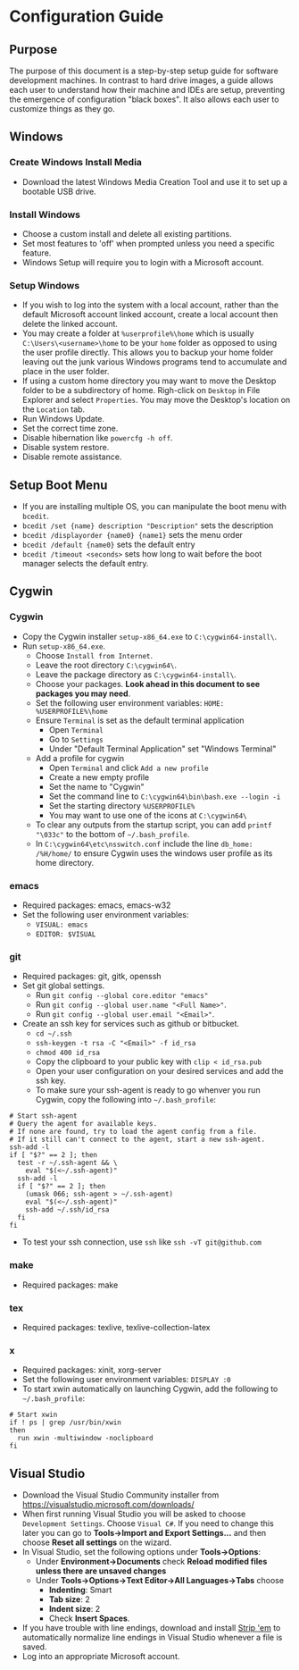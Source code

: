 # Configuration Guide

## Purpose
The purpose of this document is a step-by-step setup guide for software development machines. In contrast to hard drive images, a guide allows each user to understand how their machine and IDEs are setup, preventing the emergence of configuration "black boxes". It also allows each user to customize things as they go.

## Windows

### Create Windows Install Media
* Download the latest Windows Media Creation Tool and use it to set up a bootable USB drive.

### Install Windows
* Choose a custom install and delete all existing partitions.
* Set most features to 'off' when prompted unless you need a specific feature.
* Windows Setup will require you to login with a Microsoft account.

### Setup Windows
* If you wish to log into the system with a local account, rather than the default Microsoft account linked account, create a local account then delete the linked account.
* You may create a folder at `%userprofile%\home` which is usually `C:\Users\<username>\home` to be your `home` folder as opposed to using the user profile directly. This allows you to backup your home folder leaving out the junk various Windows programs tend to accumulate and place in the user folder.
* If using a custom home directory you may want to move the Desktop folder to be a subdirectory of home. Righ-click on `Desktop` in File Explorer and select `Properties`. You may move the Desktop's location on the `Location` tab.
* Run Windows Update.
* Set the correct time zone.
* Disable hibernation like `powercfg -h off`.
* Disable system restore.
* Disable remote assistance.

## Setup Boot Menu
* If you are installing multiple OS, you can manipulate the boot menu with `bcedit`.
* `bcedit /set {name} description "Description"` sets the description
* `bcedit /displayorder {name0} {name1}` sets the menu order
* `bcedit /default {name0}` sets the default entry
* `bcedit /timeout <seconds>` sets how long to wait before the boot manager selects the default entry.

## Cygwin

### Cygwin
* Copy the Cygwin installer `setup-x86_64.exe` to `C:\cygwin64-install\`.
* Run `setup-x86_64.exe`.
  * Choose `Install from Internet`.
  * Leave the root directory `C:\cygwin64\`.
  * Leave the package directory as `C:\cygwin64-install\`.
  * Choose your packages. **Look ahead in this document to see packages you may need**.
  * Set the following user environment variables: `HOME: %USERPROFILE%\home`
  * Ensure `Terminal` is set as the default terminal application
    - Open `Terminal`
    - Go to `Settings`
    - Under "Default Terminal Application" set "Windows Terminal"
  * Add a profile for cygwin
    - Open `Terminal` and click `Add a new profile`
    - Create a new empty profile
    - Set the name to "Cygwin"
    - Set the command line to `C:\cygwin64\bin\bash.exe --login -i`
    - Set the starting directory `%USERPROFILE%`
    - You may want to use one of the icons at `C:\cygwin64\`
  * To clear any outputs from the startup script, you can add `printf "\033c"` to the bottom of `~/.bash_profile`.
  * In `C:\cygwin64\etc\nsswitch.conf` include the line `db_home: /%H/home/` to ensure Cygwin uses the windows user profile as its home directory.

### emacs
 * Required packages: emacs, emacs-w32
  * Set the following user environment variables:
    * `VISUAL: emacs`
    * `EDITOR: $VISUAL`

### git
* Required packages: git, gitk, openssh
* Set git global settings.
  * Run `git config --global core.editor "emacs"`
  * Run `git config --global user.name "<Full Name>"`.
  * Run `git config --global user.email "<Email>"`.
* Create an ssh key for services such as github or bitbucket.
  * `cd ~/.ssh`
  * `ssh-keygen -t rsa -C "<Email>" -f id_rsa`
  * `chmod 400 id_rsa`
  * Copy the clipboard to your public key with `clip < id_rsa.pub`
  * Open your user configuration on your desired services and add the ssh key.
  * To make sure your ssh-agent is ready to go whenver you run Cygwin, copy the following into `~/.bash_profile`:
```
# Start ssh-agent
# Query the agent for available keys.
# If none are found, try to load the agent config from a file.
# If it still can't connect to the agent, start a new ssh-agent.
ssh-add -l
if [ "$?" == 2 ]; then
  test -r ~/.ssh-agent && \
    eval "$(<~/.ssh-agent)"
  ssh-add -l
  if [ "$?" == 2 ]; then
    (umask 066; ssh-agent > ~/.ssh-agent)
    eval "$(<~/.ssh-agent)"
    ssh-add ~/.ssh/id_rsa
  fi
fi
```
* To test your ssh connection, use `ssh` like `ssh -vT git@github.com`

### make
* Required packages: make

### tex
* Required packages: texlive, texlive-collection-latex

### x
* Required packages: xinit, xorg-server
* Set the following user environment variables: `DISPLAY :0`
* To start xwin automatically on launching Cygwin, add the following to `~/.bash_profile`:

```
# Start xwin
if ! ps | grep /usr/bin/xwin
then
  run xwin -multiwindow -noclipboard
fi
```

## Visual Studio
* Download the Visual Studio Community installer from https://visualstudio.microsoft.com/downloads/
* When first running Visual Studio you will be asked to choose `Development Settings`. Choose `Visual C#`. If you need to change this later you can go to **Tools->Import and Export Settings...** and then choose **Reset all settings** on the wizard.
* In Visual Studio, set the following options under **Tools->Options**: 
  * Under **Environment->Documents** check **Reload modified files unless there are unsaved changes**
  * Under **Tools->Options->Text Editor->All Languages->Tabs** choose
    * **Indenting**: Smart
    * **Tab size**: 2
    * **Indent size**: 2
    * Check **Insert Spaces**. 
* If you have trouble with line endings, download and install [Strip 'em](http://www.grebulon.com/software/stripem.php) to automatically normalize line endings in Visual Studio whenever a file is saved.
* Log into an appropriate Microsoft account.
